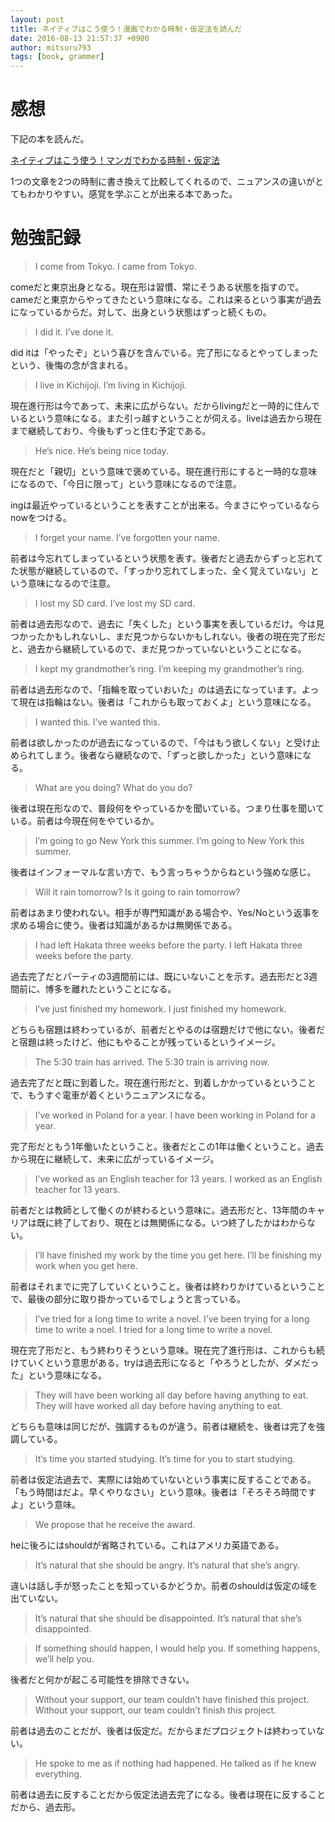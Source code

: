 ```yaml
---
layout: post
title: ネイティブはこう使う！漫画でわかる時制・仮定法を読んだ
date: 2016-08-13 21:57:37 +0900
author: mitsuru793
tags: [book, grammer]
---
```


# 感想

下記の本を読んだ。

[ネイティブはこう使う！マンガでわかる時制・仮定法](https://www.amazon.co.jp/%E3%83%8D%E3%82%A4%E3%83%86%E3%82%A3%E3%83%96%E3%81%AF%E3%81%93%E3%81%86%E4%BD%BF%E3%81%86%EF%BC%81%E3%83%9E%E3%83%B3%E3%82%AC%E3%81%A7%E3%82%8F%E3%81%8B%E3%82%8B%E6%99%82%E5%88%B6%E3%83%BB%E4%BB%AE%E5%AE%9A%E6%B3%95-%E3%83%87%E3%82%A4%E3%83%93%E3%83%83%E3%83%89%E3%83%BB%E3%82%BB%E3%82%A4%E3%83%B3-ebook/dp/B015R83CBI/ref=sr_1_2?ie=UTF8&qid=1471093000&sr=8-2&keywords=%E3%83%8D%E3%82%A4%E3%83%86%E3%82%A3%E3%83%96+%E6%99%82%E5%88%B6)

1つの文章を2つの時制に書き換えて比較してくれるので、ニュアンスの違いがとてもわかりやすい。感覚を学ぶことが出来る本であった。

# 勉強記録

> I come from Tokyo.
> I came from Tokyo.

comeだと東京出身となる。現在形は習慣、常にそうある状態を指すので。cameだと東京からやってきたという意味になる。これは来るという事実が過去になっているからだ。対して、出身という状態はずっと続くもの。

> I did it.
> I’ve done it.

did itは「やったぞ」という喜びを含んでいる。完了形になるとやってしまったという、後悔の念が含まれる。

> I live in Kichijoji.
> I’m living in Kichijoji.

現在進行形は今であって、未来に広がらない。だからlivingだと一時的に住んでいるという意味になる。また引っ越すということが伺える。liveは過去から現在まで継続しており、今後もずっと住む予定である。

> He’s nice.
> He’s being nice today.

現在だと「親切」という意味で褒めている。現在進行形にすると一時的な意味になるので、「今日に限って」という意味になるので注意。

ingは最近やっているということを表すことが出来る。今まさにやっているならnowをつける。

> I forget your name.
> I’ve forgotten your name.

前者は今忘れてしまっているという状態を表す。後者だと過去からずっと忘れてた状態が継続しているので、「すっかり忘れてしまった、全く覚えていない」という意味になるので注意。

> I lost my SD card.
> I’ve lost my SD card.

前者は過去形なので、過去に「失くした」という事実を表しているだけ。今は見つかったかもしれないし、まだ見つからないかもしれない。後者の現在完了形だと、過去から継続しているので、まだ見つかっていないということになる。

> I kept my grandmother’s ring.
> I’m keeping my grandmother’s ring.

前者は過去形なので、「指輪を取っていおいた」のは過去になっています。よって現在は指輪はない。後者は「これからも取っておくよ」という意味になる。

> I wanted this.
> I’ve wanted this.

前者は欲しかったのが過去になっているので、「今はもう欲しくない」と受け止められてしまう。後者なら継続なので、「ずっと欲しかった」という意味になる。

> What are you doing?
> What do you do?

後者は現在形なので、普段何をやっているかを聞いている。つまり仕事を聞いている。前者は今現在何をやているか。

> I’m going to go New York this summer.
> I’m going to New York this summer.

後者はインフォーマルな言い方で、もう言っちゃうからねという強めな感じ。

> Will it rain tomorrow?
> Is it going to rain tomorrow?

前者はあまり使われない。相手が専門知識がある場合や、Yes/Noという返事を求める場合に使う。後者は知識があるかは無関係である。

> I had left Hakata three weeks before the party.
> I left Hakata three weeks before the party.

過去完了だとパーティの3週間前には、既にいないことを示す。過去形だと3週間前に、博多を離れたということになる。

> I’ve just finished my homework.
> I just finished my homework.

どちらも宿題は終わっているが、前者だとやるのは宿題だけで他にない。後者だと宿題は終ったけど、他にもやることが残っているというイメージ。

> The 5:30 train has arrived.
> The 5:30 train is arriving now.

過去完了だと既に到着した。現在進行形だと、到着しかかっているということで、もうすぐ電車が着くというニュアンスになる。

> I’ve worked in Poland for a year.
> I have been working in Poland for a year.

完了形だともう1年働いたということ。後者だとこの1年は働くということ。過去から現在に継続して、未来に広がっているイメージ。

> I’ve worked as an English teacher for 13 years.
> I worked as an English teacher for 13 years.

前者だとは教師として働くのが終わるという意味に。過去形だと、13年間のキャリアは既に終了しており、現在とは無関係になる。いつ終了したかはわからない。

> I’ll have finished my work by the time you get here.
> I’ll be finishing my work when you get here.

前者はそれまでに完了していくということ。後者は終わりかけているということで、最後の部分に取り掛かっているでしょうと言っている。

> I’ve tried for a long time to write a novel.
> I’ve been trying for a long time to write a noel.
> I tried for a long time to write a novel.

現在完了形だと、もう終わりそうという意味。現在完了進行形は、これからも続けていくという意思がある。tryは過去形になると「やろうとしたが、ダメだった」という意味になる。

> They will have been working all day before having anything to eat.
> They will have worked all day before having anything to eat.

どちらも意味は同じだが、強調するものが違う。前者は継続を、後者は完了を強調している。

> It’s time you started studying.
> It’s time for you to start studying.

前者は仮定法過去で、実際には始めていないという事実に反することである。「もう時間はだよ。早くやりなさい」という意味。後者は「そろそろ時間ですよ」という意味。

> We propose that he receive the award.

heに後ろにはshouldが省略されている。これはアメリカ英語である。

> It’s natural that she should be angry.
> It’s natural that she’s angry.

違いは話し手が怒ったことを知っているかどうか。前者のshouldは仮定の域を出ていない。

> It’s natural that she should be disappointed.
> It’s natural that she’s disappointed.

> If something should happen, I would help you.
> If something happens, we’ll help you.

後者だと何かが起こる可能性を排除できない。

> Without your support, our team couldn’t have finished this project.
> Without your support, our team couldn’t finish this project.

前者は過去のことだが、後者は仮定だ。だからまだプロジェクトは終わっていない。

> He spoke to me as if nothing had happened.
> He talked as if he knew everything.

前者は過去に反することだから仮定法過去完了になる。後者は現在に反することだから、過去形。
